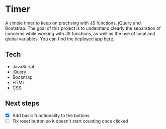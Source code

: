 # Timer


A simple timer to keep on practising with JS functions, jQuery and Bootstrap. The goal of this project is to understand clearly the separation of concerns while working with JS functions, as well as the use of local and global variables. You can find the deployed app [here](https://artemis-p.github.io/JS-Timer/).

## Tech
- JavaScript
- jQuery 
- Bootstrap
- HTML
- CSS

## Next steps
- [x] Add basic functionality to the buttons <br>
- [ ] Fix reset button so it doesn't start counting once clicked
